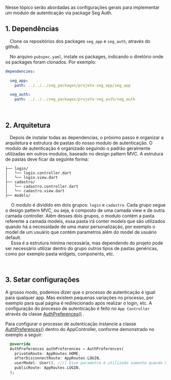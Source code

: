

 Nesse tópico serão abordadas as configurações gerais para implementar um modulo de autenticação via package Seg Auth. 


## 1. Dependências

&emsp;Clone os repositórios dos packages ``seg_app`` e ``seg_auth``, através do github. 

&emsp;No arquivo ``pubspec.yaml``, instale os packages, indicando o diretório onde os packages foram clonados. Por exemplo: 

``` yaml
dependencies:

  seg_app: 
    path: ../../../seg_packages/projeto-seg_app/seg_app

  seg_auth: 
    path: ../../../seg_packages/projeto-seg_auth/seg_auth
``` 

<br/>

## 2. Arquitetura

   &emsp;Depois de instalar todas as dependencias, o próximo passo é organizar a arquitetura e estrutura de pastas do nosso modulo de autenticação. O modulo de autenticação é organizado seguindo o padrão geralmente utilizadas em outros modulos, baseado no design pattern MVC. A estrutura de pastas deve ficar da seguinte forma: 



``` 
├── login/
│   └── login.controller.dart
│   └── login.view.dart
├── cadastro/
│   └── cadastro.controller.dart
│   └── cadastro.view.dart
├── models/

```

   &emsp; O modulo é dividido em dois grupos: ``login`` e ``cadastro``. Cada grupo segue o design pattern MVC, ou seja, é composto de uma camada view e de outra camada controller. Além desses dois grupos, o modulo contém a pasta referente a camada models, essa pasta irá conter models que são utilizados quando há a necessidade de uma maior personalização, por exemplo o model de um usuário que contém parametros além do model de usuário default. <br/>
   &emsp; Essa é a estrutura minima necessária, mas dependendo do projeto pode ser necessário utilizar dentro do grupo outros tipos de pastas genéricas, como por exemplo pasta widgets, components, etc. 

<br/>

## 3. Setar configurações

A grosso modo, podemos dizer que o processo de autenticação é igual para qualquer app. Mas existem pequenas variações no processo, por exemplo para qual página é redirecionado após realizar o login, etc. A configuração do processo de autenticação é feito no ``App Controller`` através da classe [AuthPreferences()](https://marcoslima016.github.io/seg_auth-api/lib.imports/AuthPreferences-class.html) . 

Para configurar o processo de autenticação instancie a classe  [AuthPreferences()](https://marcoslima016.github.io/seg_auth-api/lib.imports/AuthPreferences-class.html) dentro do AppController, conforme demonstrado no exemplo a seguir: 


```dart
  @override
  AuthPreferences authPreferences = AuthPreferences(
    privateRoute: AppRoutes.HOME,
    afterDisconnectRoute: AppRoutes.LOGIN,
    userModel: User(), ///[ Esse parametro é utilizado somente quando há necessidade de utilizar um model de usuário personalizado ]
    publicRoute: AppRoutes.LOGIN,
  );
``` 

<br/><br/>
